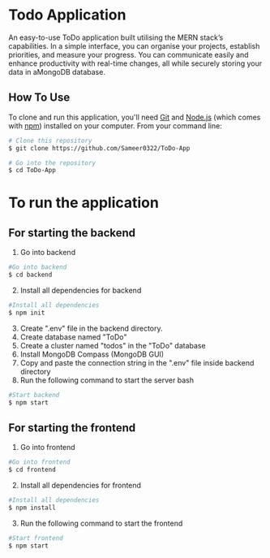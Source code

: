 
# Todo Application

An easy-to-use ToDo application built utilising the MERN stack’s capabilities. In a simple interface, you can organise your projects, establish priorities, and measure your progress. You can communicate easily and enhance productivity with real-time changes, all while securely storing your data in aMongoDB database.


## How To Use

To clone and run this application, you'll need [Git](https://git-scm.com) and [Node.js](https://nodejs.org/en/download/) (which comes with [npm](http://npmjs.com)) installed on your computer. From your command line:

```bash
# Clone this repository
$ git clone https://github.com/Sameer0322/ToDo-App

# Go into the repository
$ cd ToDo-App

```
# To run the application 
## For starting the backend
1. Go into backend 
```bash
#Go into backend
$ cd backend
```
2. Install all dependencies for backend
```bash
#Install all dependencies
$ npm init
```
3. Create ".env" file in the backend directory.
4. Create database named "ToDo"
5. Create a cluster named "todos" in the "ToDo" database
6. Install MongoDB Compass (MongoDB GUI)
7. Copy and paste the connection string in the ".env" file inside backend directory
8. Run the following command to start the server
bash
```bash
#Start backend
$ npm start
```
## For starting the frontend 
1. Go into frontend 
```bash
#Go into frontend
$ cd frontend
```
2. Install all dependencies for frontend
```bash
#Install all dependencies
$ npm install
```
3. Run the following command to start the frontend
```bash
#Start frontend
$ npm start
```




